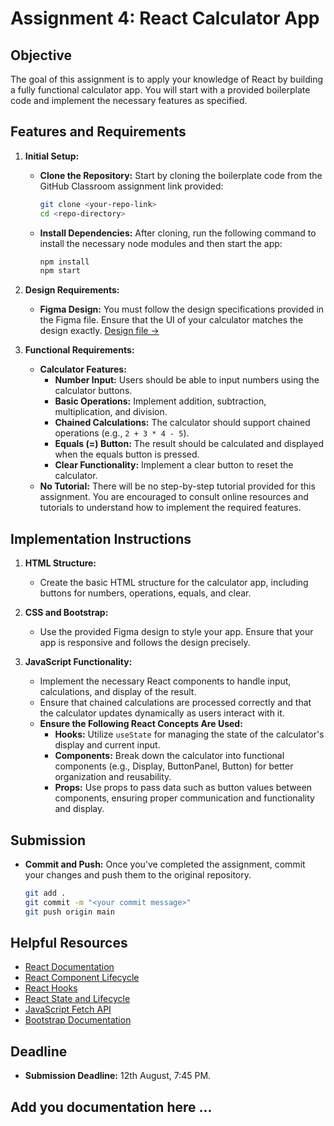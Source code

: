 # Assignment 4: React Calculator App

## Objective
The goal of this assignment is to apply your knowledge of React by building a fully functional calculator app. You will start with a provided boilerplate code and implement the necessary features as specified. 

## Features and Requirements

1. **Initial Setup:**
   - **Clone the Repository:** Start by cloning the boilerplate code from the GitHub Classroom assignment link provided:
     ```bash
     git clone <your-repo-link>
     cd <repo-directory>
     ```
   - **Install Dependencies:** After cloning, run the following command to install the necessary node modules and then start the app:
     ```bash
     npm install
     npm start

     ```

2. **Design Requirements:**
   - **Figma Design:** You must follow the design specifications provided in the Figma file. Ensure that the UI of your calculator matches the design exactly. [Design file ->](https://www.figma.com/design/rT7hlMM2kJHfQtaZ4C5vf4/Calculator-App?node-id=74-244&t=D2Agfm2eMPFH9evE-1)

3. **Functional Requirements:**
   - **Calculator Features:**
     - **Number Input:** Users should be able to input numbers using the calculator buttons.
     - **Basic Operations:** Implement addition, subtraction, multiplication, and division.
     - **Chained Calculations:** The calculator should support chained operations (e.g., `2 + 3 * 4 - 5`).
     - **Equals (=) Button:** The result should be calculated and displayed when the equals button is pressed.
     - **Clear Functionality:** Implement a clear button to reset the calculator.
   - **No Tutorial:** There will be no step-by-step tutorial provided for this assignment. You are encouraged to consult online resources and tutorials to understand how to implement the required features.

## Implementation Instructions

1. **HTML Structure:**
   - Create the basic HTML structure for the calculator app, including buttons for numbers, operations, equals, and clear.

2. **CSS and Bootstrap:**
   - Use the provided Figma design to style your app. Ensure that your app is responsive and follows the design precisely.

3. **JavaScript Functionality:**
   - Implement the necessary React components to handle input, calculations, and display of the result.
   - Ensure that chained calculations are processed correctly and that the calculator updates dynamically as users interact with it.
   - **Ensure the Following React Concepts Are Used:**
     - **Hooks:** Utilize `useState` for managing the state of the calculator's display and current input.
     - **Components:** Break down the calculator into functional components (e.g., Display, ButtonPanel, Button) for better organization and reusability.
     - **Props:** Use props to pass data such as button values between components, ensuring proper communication and functionality and display.


## Submission

- **Commit and Push:** Once you've completed the assignment, commit your changes and push them to the original repository.
  ```bash
  git add .
  git commit -m "<your commit message>"
  git push origin main


## Helpful Resources
- [React Documentation](https://reactjs.org/docs/getting-started.html)
- [React Component Lifecycle](https://reactjs.org/docs/react-component.html)
- [React Hooks](https://reactjs.org/docs/hooks-intro.html)
- [React State and Lifecycle](https://reactjs.org/docs/state-and-lifecycle.html)
- [JavaScript Fetch API](https://developer.mozilla.org/en-US/docs/Web/API/Fetch_API)
- [Bootstrap Documentation](https://getbootstrap.com/docs/5.3/getting-started/introduction/)



## Deadline
- **Submission Deadline:** 12th August, 7:45 PM.


## Add you documentation here ...

